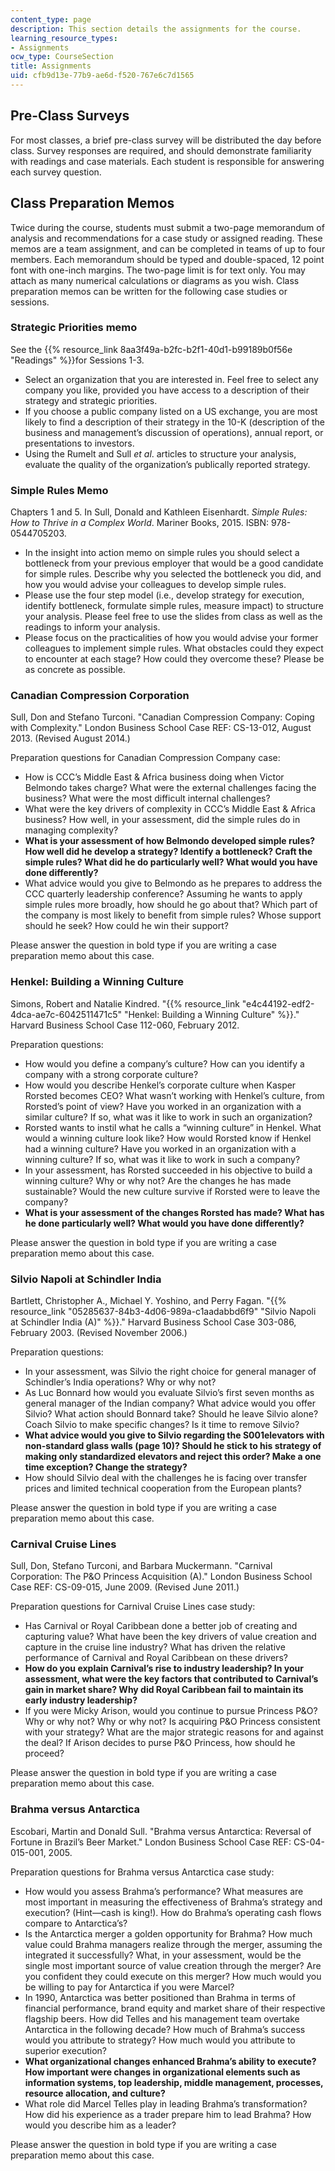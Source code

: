 ```yaml
---
content_type: page
description: This section details the assignments for the course.
learning_resource_types:
- Assignments
ocw_type: CourseSection
title: Assignments
uid: cfb9d13e-77b9-ae6d-f520-767e6c7d1565
---
```


Pre-Class Surveys
-----------------

For most classes, a brief pre-class survey will be distributed the day before class. Survey responses are required, and should demonstrate familiarity with readings and case materials. Each student is responsible for answering each survey question.

Class Preparation Memos
-----------------------

Twice during the course, students must submit a two-page memorandum of analysis and recommendations for a case study or assigned reading. These memos are a team assignment, and can be completed in teams of up to four members. Each memorandum should be typed and double-spaced, 12 point font with one-inch margins. The two-page limit is for text only. You may attach as many numerical calculations or diagrams as you wish. Class preparation memos can be written for the following case studies or sessions.

### Strategic Priorities memo

See the {{% resource_link 8aa3f49a-b2fc-b2f1-40d1-b99189b0f56e "Readings" %}}for Sessions 1-3.

*   Select an organization that you are interested in. Feel free to select any company you like, provided you have access to a description of their strategy and strategic priorities.
*   If you choose a public company listed on a US exchange, you are most likely to find a description of their strategy in the 10-K (description of the business and management’s discussion of operations), annual report, or presentations to investors.
*   Using the Rumelt and Sull _et al_. articles to structure your analysis, evaluate the quality of the organization’s publically reported strategy.

### Simple Rules Memo

Chapters 1 and 5. In Sull, Donald and Kathleen Eisenhardt. _Simple Rules: How to Thrive in a Complex World_. Mariner Books, 2015. ISBN: 978-0544705203.

*   In the insight into action memo on simple rules you should select a bottleneck from your previous employer that would be a good candidate for simple rules. Describe why you selected the bottleneck you did, and how you would advise your colleagues to develop simple rules.
*   Please use the four step model (i.e., develop strategy for execution, identify bottleneck, formulate simple rules, measure impact) to structure your analysis. Please feel free to use the slides from class as well as the readings to inform your analysis.
*   Please focus on the practicalities of how you would advise your former colleagues to implement simple rules. What obstacles could they expect to encounter at each stage? How could they overcome these? Please be as concrete as possible.

### Canadian Compression Corporation

Sull, Don and Stefano Turconi. "Canadian Compression Company: Coping with Complexity." London Business School Case REF: CS-13-012, August 2013. (Revised August 2014.)

Preparation questions for Canadian Compression Company case:

*   How is CCC’s Middle East & Africa business doing when Victor Belmondo takes charge? What were the external challenges facing the business? What were the most difficult internal challenges?
*   What were the key drivers of complexity in CCC’s Middle East & Africa business? How well, in your assessment, did the simple rules do in managing complexity?
*   **What is your assessment of how Belmondo developed simple rules? How well did he develop a strategy? Identify a bottleneck? Craft the simple rules? What did he do particularly well? What would you have done differently?**
*   What advice would you give to Belmondo as he prepares to address the CCC quarterly leadership conference? Assuming he wants to apply simple rules more broadly, how should he go about that? Which part of the company is most likely to benefit from simple rules? Whose support should he seek? How could he win their support?

Please answer the question in bold type if you are writing a case preparation memo about this case.

### Henkel: Building a Winning Culture

Simons, Robert and Natalie Kindred. "{{% resource_link "e4c44192-edf2-4dca-ae7c-6042511471c5" "Henkel: Building a Winning Culture" %}}." Harvard Business School Case 112-060, February 2012.

Preparation questions:

*   How would you define a company’s culture? How can you identify a company with a strong corporate culture?
*   How would you describe Henkel’s corporate culture when Kasper Rorsted becomes CEO? What wasn’t working with Henkel’s culture, from Rorsted’s point of view? Have you worked in an organization with a similar culture? If so, what was it like to work in such an organization?
*   Rorsted wants to instil what he calls a “winning culture” in Henkel. What would a winning culture look like? How would Rorsted know if Henkel had a winning culture? Have you worked in an organization with a winning culture? If so, what was it like to work in such a company?
*   In your assessment, has Rorsted succeeded in his objective to build a winning culture? Why or why not? Are the changes he has made sustainable? Would the new culture survive if Rorsted were to leave the company?
*   **What is your assessment of the changes Rorsted has made? What has he done particularly well? What would you have done differently?**

Please answer the question in bold type if you are writing a case preparation memo about this case.

### Silvio Napoli at Schindler India

Bartlett, Christopher A., Michael Y. Yoshino, and Perry Fagan. "{{% resource_link "05285637-84b3-4d06-989a-c1aadabbd6f9" "Silvio Napoli at Schindler India (A)" %}}." Harvard Business School Case 303-086, February 2003. (Revised November 2006.)

Preparation questions:

*   In your assessment, was Silvio the right choice for general manager of Schindler’s India operations? Why or why not?
*   As Luc Bonnard how would you evaluate Silvio’s first seven months as general manager of the Indian company? What advice would you offer Silvio? What action should Bonnard take? Should he leave Silvio alone? Coach Silvio to make specific changes? Is it time to remove Silvio?
*   **What advice would you give to Silvio regarding the S001elevators with non-standard glass walls (page 10)? Should he stick to his strategy of making only standardized elevators and reject this order? Make a one time exception? Change the strategy?**
*   How should Silvio deal with the challenges he is facing over transfer prices and limited technical cooperation from the European plants?

Please answer the question in bold type if you are writing a case preparation memo about this case.

### Carnival Cruise Lines

Sull, Don, Stefano Turconi, and Barbara Muckermann. "Carnival Corporation: The P&O Princess Acquisition (A)." London Business School Case REF: CS-09-015, June 2009. (Revised June 2011.)

Preparation questions for Carnival Cruise Lines case study:

*   Has Carnival or Royal Caribbean done a better job of creating and capturing value? What have been the key drivers of value creation and capture in the cruise line industry? What has driven the relative performance of Carnival and Royal Caribbean on these drivers?
*   **How do you explain Carnival’s rise to industry leadership? In your assessment, what were the key factors that contributed to Carnival’s gain in market share? Why did Royal Caribbean fail to maintain its early industry leadership?**
*   If you were Micky Arison, would you continue to pursue Princess P&O? Why or why not? Why or why not? Is acquiring P&O Princess consistent with your strategy? What are the major strategic reasons for and against the deal? If Arison decides to purse P&O Princess, how should he proceed?

Please answer the question in bold type if you are writing a case preparation memo about this case.

### Brahma versus Antarctica

Escobari, Martin and Donald Sull. "Brahma versus Antarctica: Reversal of Fortune in Brazil’s Beer Market." London Business School Case REF: CS-04-015-001, 2005.

Preparation questions for Brahma versus Antarctica case study:

*   How would you assess Brahma’s performance? What measures are most important in measuring the effectiveness of Brahma’s strategy and execution? (Hint—cash is king!). How do Brahma’s operating cash flows compare to Antarctica’s?
*   Is the Antarctica merger a golden opportunity for Brahma? How much value could Brahma managers realize through the merger, assuming the integrated it successfully? What, in your assessment, would be the single most important source of value creation through the merger? Are you confident they could execute on this merger? How much would you be willing to pay for Antarctica if you were Marcel?
*   In 1990, Antarctica was better positioned than Brahma in terms of financial performance, brand equity and market share of their respective flagship beers. How did Telles and his management team overtake Antarctica in the following decade? How much of Brahma’s success would you attribute to strategy? How much would you attribute to superior execution?
*   **What organizational changes enhanced Brahma’s ability to execute? How important were changes in organizational elements such as information systems, top leadership, middle management, processes, resource allocation, and culture?**
*   What role did Marcel Telles play in leading Brahma’s transformation? How did his experience as a trader prepare him to lead Brahma? How would you describe him as a leader?

Please answer the question in bold type if you are writing a case preparation memo about this case.